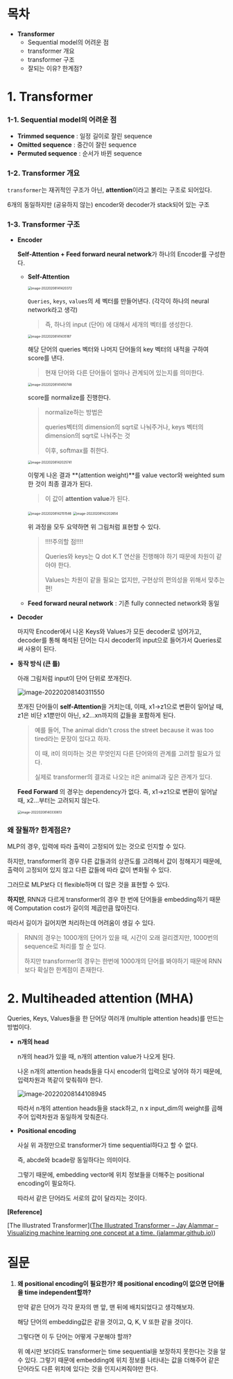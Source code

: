 # 목차

- **Transformer**
  - Sequential model의 어려운 점
  - transformer 개요
  - transformer 구조
  - 잘되는 이유? 한계점?

# 1. Transformer

### 1-1. Sequential model의 어려운 점

- **Trimmed sequence** : 일정 길이로 잘린 sequence
- **Omitted sequence** : 중간이 잘린 sequence
- **Permuted sequence** : 순서가 바뀐 sequence

### 1-2. Transformer 개요

`transformer`는 재귀적인 구조가 아닌, **attention**이라고 불리는 구조로 되어있다. 

6개의 동일하지만 (공유하지 않는) encoder와 decoder가 stack되어 있는 구조



### 1-3. Transformer 구조

- **Encoder**

  **Self-Attention + Feed forward neural network**가 하나의 Encoder를 구성한다. 

  - **Self-Attention** 

    <img src="C:\Users\Administrator1\AppData\Roaming\Typora\typora-user-images\image-20220208141420372.png" alt="image-20220208141420372" style="zoom:50%;" />

    `Queries`, `keys`, `values`의 세 벡터를 만들어낸다. (각각이 하나의 neural network라고 생각)

    > 즉, 하나의 input (단어) 에 대해서 세개의 벡터를 생성한다. 

    <img src="C:\Users\Administrator1\AppData\Roaming\Typora\typora-user-images\image-20220208141435187.png" alt="image-20220208141435187" style="zoom:50%;" />

    해당 단어의 queries 벡터와 나머지 단어들의 key 벡터의 내적을 구하여 score를 낸다. 

    > 현재 단어와 다른 단어들이 얼마나 관계되어 있는지를 의미한다. 

    <img src="C:\Users\Administrator1\AppData\Roaming\Typora\typora-user-images\image-20220208141450748.png" alt="image-20220208141450748" style="zoom:50%;" />

    score를 normalize를 진행한다. 

    > normalize하는 방법은 
    >
    > queries벡터의 dimension의 sqrt로 나눠주거나, keys 벡터의 dimension의 sqrt로 나눠주는 것
    >
    > 이후, softmax를 취한다. 

    <img src="C:\Users\Administrator1\AppData\Roaming\Typora\typora-user-images\image-20220208142025741.png" alt="image-20220208142025741" style="zoom:50%;" />

    이렇게 나온 결과 **(attention weight)**를 value vector와 weighted sum 한 것이 최종 결과가 된다. 

    >이 값이 **attention value**가 된다. 

    <img src="C:\Users\Administrator1\AppData\Roaming\Typora\typora-user-images\image-20220208142151546.png" alt="image-20220208142151546" style="zoom:50%;" />

    <img src="C:\Users\Administrator1\AppData\Roaming\Typora\typora-user-images\image-20220208142202654.png" alt="image-20220208142202654" style="zoom:50%;" />

    위 과정을 모두 요약하면 위 그림처럼 표현할 수 있다. 

    > !!!!주의할 점!!!!
    >
    > Queries와 keys는 Q dot K.T 연산을 진행해야 하기 때문에 차원이 같아야 한다.
    >
    > Values는 차원이 같을 필요는 없지만, 구현상의 편의성을 위해서 맞추는 편!

     

  - **Feed forward neural network** : 기존 fully connected network와 동일

- **Decoder**

  마지막 Encoder에서 나온 Keys와 Values가 모든 decoder로 넘어가고,  decoder를 통해 해석된 단어는 다시 decoder의 input으로 들어가서 Queries로써 사용이 된다. 

  

- **동작 방식 (큰 틀)**

  아래 그림처럼 input이 단어 단위로 쪼개진다. 

  ![image-20220208140311550](C:\Users\Administrator1\AppData\Roaming\Typora\typora-user-images\image-20220208140311550.png)

  

  쪼개진 단어들이 **self-Attention**을 거치는데, 이때, x1->z1으로 변환이 일어날 때, z1은 비단 x1뿐만이 아닌, x2...xn까지의 값들을 포함하게 된다.

  > 예를 들어, The animal didn't cross the street because it was too tired라는 문장이 있다고 하자.
  >
  > 이  때, it이 의미하는 것은 무엇인지 다른 단어와의 관계를 고려할 필요가 있다. 
  >
  > 실제로 transformer의 결과로 나오는 it은 animal과 깊은 관계가 있다. 

  **Feed Forward** 의 경우는 dependency가 없다. 즉, x1->z1으로 변환이 일어날 때, x2...부터는 고려되지 않는다. 

  <img src="C:\Users\Administrator1\AppData\Roaming\Typora\typora-user-images\image-20220208140330613.png" alt="image-20220208140330613" style="zoom:50%;" />



### 왜 잘될까? 한계점은?

MLP의 경우, 입력에 따라 출력이 고정되어 있는 것으로 인지할 수 있다. 

하지만, transformer의 경우 다른 값들과의 상관도를 고려해서 값이 정해지기 때문에, 출력이 고정되어 있지 않고 다른 값들에 따라 값이 변화될 수 있다. 

그러므로 MLP보다 더 flexible하며 더 많은 것을 표현할 수 있다.  

**하지만**, RNN과 다르게 transformer의 경우 한 번에 단어들을 embedding하기 때문에 Computation cost가 길이의 제곱만큼 많아진다. 

따라서 길이가 길어지면 처리하는데 어려움이 생길 수 있다. 

> RNN의 경우는 1000개의 단어가 있을 때, 시간이 오래 걸리겠지만, 1000번의 sequence로 처리를 할 순 있다. 
>
> 하지만 transformer의 경우는 한번에 1000개의 단어를 봐야하기 때문에 RNN보다 확실한 한계점이 존재한다.  



# 2. Multiheaded attention (MHA)

Queries, Keys, Values들을 한 단어당 여러개 (multiple attention heads)를 만드는 방법이다. 

- **n개의 head**

  n개의 head가 있을 때, n개의 attention value가 나오게 된다. 

  나온 n개의 attention heads들을 다시 encoder의 입력으로 넣어야 하기 때문에, 입력차원과 똑같이 맞춰줘야 한다.

  ![image-20220208144108945](C:\Users\Administrator1\AppData\Roaming\Typora\typora-user-images\image-20220208144108945.png)

  따라서 n개의 attention heads들을 stack하고, n x input_dim의 weight를 곱해주어 입력차원과 동일하게 맞춰준다. 

- **Positional encoding**

  사실 위 과정만으로 transformer가 time sequential하다고 할 수 없다. 

  즉, abcde와 bcade랑 동일하다는 의미이다. 

  그렇기 때문에, embedding vector에 위치 정보들을 더해주는 positional encoding이 필요하다. 

  따라서 같은 단어라도 서로의 값이 달라지는 것이다. 

**[Reference]**

[The Illustrated Transformer]([The Illustrated Transformer – Jay Alammar – Visualizing machine learning one concept at a time. (jalammar.github.io)](http://jalammar.github.io/illustrated-transformer/))

# 질문

1. **왜 positional encoding이 필요한가? 왜 positional encoding이 없으면 단어들을 time independent할까?**

   만약 같은 단어가 각각 문자의 맨 앞, 맨 뒤에 배치되었다고 생각해보자. 

   해당 단어의 embedding값은 같을 것이고, Q, K, V 또한 같을 것이다. 

   그렇다면 이 두 단어는 어떻게 구분해야 할까?

   위 예시만 보더라도 transformer는 time sequential을 보장하지 못한다는 것을 알 수 있다. 그렇기 때문에 embedding에 위치 정보를 나타내는 값을 더해주어 같은 단어라도 다른 위치에 있다는 것을 인지시켜줘야만 한다.  

   
